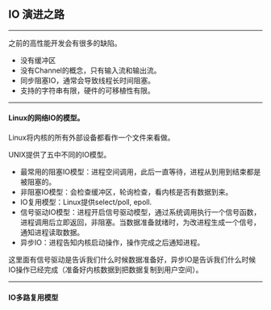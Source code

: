
## IO 演进之路
---

之前的高性能开发会有很多的缺陷。
* 没有缓冲区
* 没有Channel的概念，只有输入流和输出流。
* 同步阻塞IO，通常会导致线程长时间阻塞。
* 支持的字符串有限，硬件的可移植性有限。

---
#### Linux的网络IO的模型。
Linux将内核的所有外部设备都看作一个文件来看做。

UNIX提供了五中不同的IO模型。
* 最常用的阻塞IO模型：进程空间调用，此后一直等待，进程从到用到结束都是被阻塞的。
* 非阻塞IO模型：会检查缓冲区，轮询检查，看内核是否有数据到来。
* IO复用模型：Linux提供select/poll, epoll.
* 信号驱动IO模型：进程开启信号驱动模型，通过系统调用执行一个信号函数，进程调用后立即返回，非阻塞。当数据准备就绪时，为改进程生成一个信号，通知进程读取数据。
* 异步IO：进程告知内核启动操作，操作完成之后通知进程。

这里面有信号驱动是告诉我们什么时候数据准备好，异步IO是告诉我们什么时候IO操作已经完成（准备好内核数据到把数据复制到用户空间）。

---
#### IO多路复用模型


